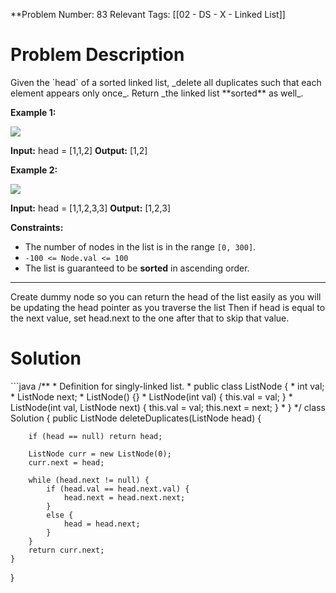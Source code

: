 
**Problem Number: 83
Relevant Tags: [[02 - DS - X - Linked List]]
<h1> Problem Description </h1>
Given the `head` of a sorted linked list, _delete all duplicates such that each element appears only once_. Return _the linked list **sorted** as well_.

**Example 1:**

![](https://assets.leetcode.com/uploads/2021/01/04/list1.jpg)

**Input:** head = [1,1,2]
**Output:** [1,2]

**Example 2:**

![](https://assets.leetcode.com/uploads/2021/01/04/list2.jpg)

**Input:** head = [1,1,2,3,3]
**Output:** [1,2,3]

**Constraints:**

- The number of nodes in the list is in the range `[0, 300]`.
- `-100 <= Node.val <= 100`
- The list is guaranteed to be **sorted** in ascending order.

-----
Create dummy node so you can return the head of the list easily as you will be updating the head pointer as you traverse the list
Then if head is equal to the next value, set head.next to the one after that to skip that value. 

<h1> Solution </h1>
```java
/**
 * Definition for singly-linked list.
 * public class ListNode {
 *     int val;
 *     ListNode next;
 *     ListNode() {}
 *     ListNode(int val) { this.val = val; }
 *     ListNode(int val, ListNode next) { this.val = val; this.next = next; }
 * }
 */
class Solution {
    public ListNode deleteDuplicates(ListNode head) {

        if (head == null) return head;

        ListNode curr = new ListNode(0);
        curr.next = head;

        while (head.next != null) {
            if (head.val == head.next.val) {
                head.next = head.next.next;
            }
            else {
                head = head.next;
            }
        }
        return curr.next;
    }
}
```